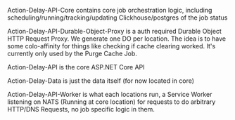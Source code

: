 Action-Delay-API-Core contains core job orchestration logic, including scheduling/running/tracking/updating Clickhouse/postgres of the job status

Action-Delay-API-Durable-Object-Proxy is a auth required Durable Object HTTP Request Proxy. We generate one DO per location. The idea is to have some colo-affinity for things like checking if cache clearing worked. It's currently only used by the Purge Cache Job.

Action-Delay-API is the core ASP.NET Core API

Action-Delay-Data is just the data itself (for now located in core)

Action-Delay-API-Worker is what each locations run, a Service Worker listening on NATS (Running at core location) for requests to do arbitrary HTTP/DNS Requests, no job specific logic in them.

